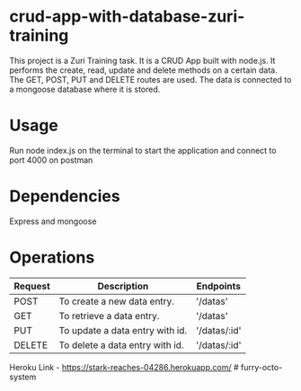 # crud-app-with-database-zuri-training
This project is a Zuri Training task. It is a CRUD App built with node.js. It performs the create, read, update and delete methods on a certain data. The GET, POST, PUT and DELETE routes are used. The data is connected to a mongoose database where it is stored.

# Usage
Run node index.js on the terminal to start the application and connect to port 4000 on postman

# Dependencies
Express and mongoose

# Operations
| Request | Description | Endpoints
| --- | --- | --- |
| POST  | To create a new data entry. | '/datas'  |
| GET  | To retrieve a data entry. | '/datas' |
| PUT | To update a data entry with id. | '/datas/:id' |
| DELETE | To delete a data entry with id. | '/datas/:id' |

Heroku Link - https://stark-reaches-04286.herokuapp.com/
#   f u r r y - o c t o - s y s t e m  
 